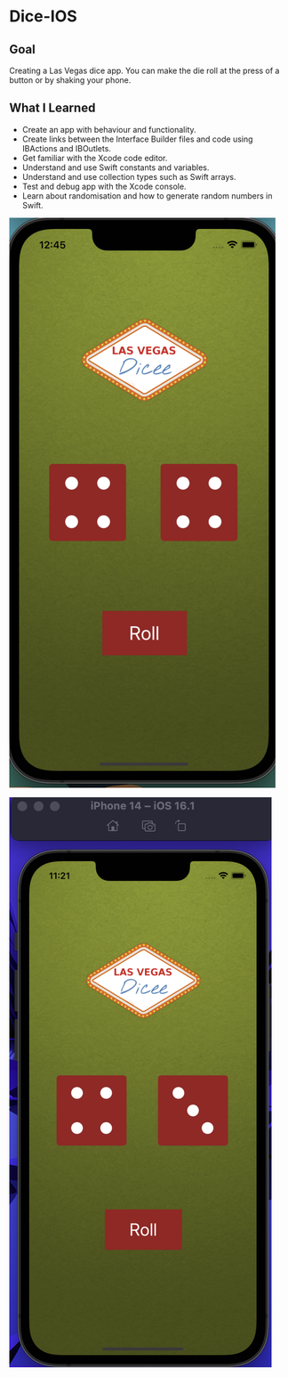 # Dice-IOS

## Goal

Creating a Las Vegas dice app. You can make the die roll at the press of a button or by shaking your phone. 

## What I Learned 
* Create an app with behaviour and functionality.
* Create links between the Interface Builder files and code using IBActions and IBOutlets.
* Get familiar with the Xcode code editor.
* Understand and use Swift constants and variables.
* Understand and use collection types such as Swift arrays.
* Test and debug app with the Xcode console.
* Learn about randomisation and how to generate random numbers in Swift.

![Alt text](documentation/dice1.png)

![Alt text](documentation/random_dice.png)

